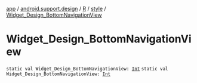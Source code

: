 [app](../../../index.md) / [android.support.design](../../index.md) / [R](../index.md) / [style](index.md) / [Widget_Design_BottomNavigationView](./-widget_-design_-bottom-navigation-view.md)

# Widget_Design_BottomNavigationView

`static val Widget_Design_BottomNavigationView: `[`Int`](https://kotlinlang.org/api/latest/jvm/stdlib/kotlin/-int/index.html)
`static val Widget_Design_BottomNavigationView: `[`Int`](https://kotlinlang.org/api/latest/jvm/stdlib/kotlin/-int/index.html)